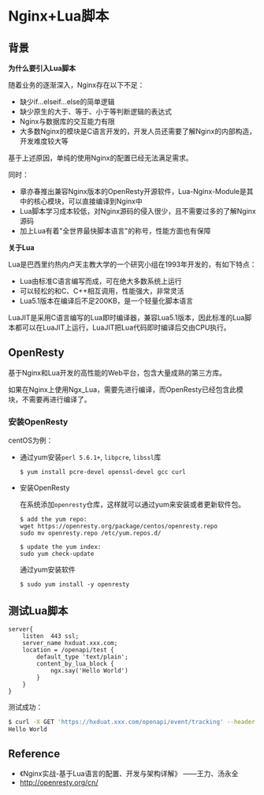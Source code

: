# Nginx+Lua脚本

## 背景

**为什么要引入Lua脚本**

随着业务的逐渐深入，Nginx存在以下不足：

- 缺少if...elseif...else的简单逻辑
- 缺少原生的大于、等于、小于等判断逻辑的表达式
- Nginx与数据库的交互能力有限
- 大多数Nginx的模块是C语言开发的，开发人员还需要了解Nginx的内部构造，开发难度较大等

基于上述原因，单纯的使用Nginx的配置已经无法满足需求。

同时：

- 章亦春推出兼容Nginx版本的OpenResty开源软件，Lua-Nginx-Module是其中的核心模块，可以直接编译到Nginx中
- Lua脚本学习成本较低，对Nginx源码的侵入很少，且不需要过多的了解Nginx源码
- 加上Lua有着"全世界最快脚本语言"的称号，性能方面也有保障

**关于Lua**

Lua是巴西里约热内卢天主教大学的一个研究小组在1993年开发的，有如下特点：

- Lua由标准C语言编写而成，可在绝大多数系统上运行
- 可以轻松的和C、C++相互调用，性能强大，非常灵活
- Lua5.1版本在编译后不足200KB，是一个轻量化脚本语言

LuaJIT是采用C语言编写的Lua即时编译器，兼容Lua5.1版本，因此标准的Lua脚本都可以在LuaJIT上运行，LuaJIT把Lua代码即时编译后交由CPU执行。

## OpenResty

基于Nginx和Lua开发的高性能的Web平台，包含大量成熟的第三方库。

如果在Nginx上使用Ngx_Lua，需要先进行编译，而OpenResty已经包含此模块，不需要再进行编译了。

### 安装OpenResty

centOS为例：

- 通过yum安装`perl 5.6.1+`, `libpcre`, `libssl`库

  ```
  $ yum install pcre-devel openssl-devel gcc curl
  ```

- 安装OpenResty

  在系统添加`openresty`仓库，这样就可以通过yum来安装或者更新软件包。

  ```
  $ add the yum repo:
  wget https://openresty.org/package/centos/openresty.repo
  sudo mv openresty.repo /etc/yum.repos.d/
  
  $ update the yum index:
  sudo yum check-update
  ```

  通过yum安装软件

  ```
  $ sudo yum install -y openresty
  ```

## 测试Lua脚本

```nginx
server{
    listen	443 ssl;
    server_name	hxduat.xxx.com;
    location = /openapi/test {
        default_type 'text/plain';
        content_by_lua_block {
            ngx.say('Hello World')
        }
    }
}
```

测试成功：

```sh
$ curl -X GET 'https://hxduat.xxx.com/openapi/event/tracking' --header 'Authorization: xxxxxx'
Hello World
```

## Reference

- 《Nginx实战-基于Lua语言的配置、开发与架构详解》 ——王力、汤永全
- http://openresty.org/cn/
